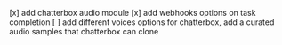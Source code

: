[x] add chatterbox audio module
[x] add webhooks options on task completion
[ ] add different voices options for chatterbox, add a curated audio samples that chatterbox can clone
